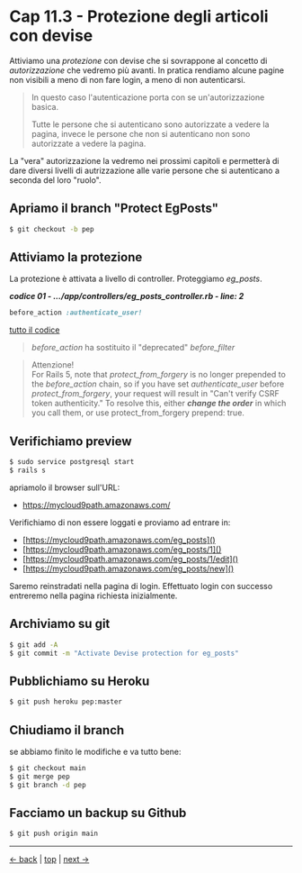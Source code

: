 # <a name="top"></a> Cap 11.3 - Protezione degli articoli con devise

Attiviamo una *protezione* con devise che si sovrappone al concetto di *autorizzazione* che vedremo più avanti.
In pratica rendiamo alcune pagine non visibili a meno di non fare login, a meno di non autenticarsi.

> In questo caso l'autenticazione porta con se un'autorizzazione basica. 
>
> Tutte le persone che si autenticano sono autorizzate a vedere la pagina, invece le persone che non si autenticano non sono autorizzate a vedere la pagina.

La "vera" autorizzazione la vedremo nei prossimi capitoli e permetterà di dare diversi livelli di autrizzazione alle varie persone che si autenticano a seconda del loro "ruolo".



## Apriamo il branch "Protect EgPosts"

```bash
$ git checkout -b pep
```



## Attiviamo la protezione 

La protezione è attivata a livello di controller. Proteggiamo *eg_posts*.

***codice 01 - .../app/controllers/eg_posts_controller.rb - line: 2***

```ruby
before_action :authenticate_user!
```

[tutto il codice](https://github.com/flaviobordonidev/leanpubabrandnewcms/blob/master/01-base/11-eg_posts/02_01-config-locales-it.yml)

> *before_action* ha sostituito il "deprecated" *before_filter*

> Attenzione! <br/>
> For Rails 5, note that *protect_from_forgery* is no longer prepended to the *before_action* chain, so if you have set *authenticate_user* before *protect_from_forgery*, your request will result in "Can't verify CSRF token authenticity." 
> To resolve this, either ***change the order*** in which you call them, or use protect_from_forgery prepend: true.



## Verifichiamo preview

```bash
$ sudo service postgresql start
$ rails s
```

apriamolo il browser sull'URL:

- https://mycloud9path.amazonaws.com/

Verifichiamo di non essere loggati e proviamo ad entrare in:

- [https://mycloud9path.amazonaws.com/eg_posts]()
- [https://mycloud9path.amazonaws.com/eg_posts/1]()
- [https://mycloud9path.amazonaws.com/eg_posts/1/edit]()
- [https://mycloud9path.amazonaws.com/eg_posts/new]()

Saremo reinstradati nella pagina di login. 
Effettuato login con successo entreremo nella pagina richiesta inizialmente.



## Archiviamo su git

```bash
$ git add -A
$ git commit -m "Activate Devise protection for eg_posts"
```



## Pubblichiamo su Heroku

```bash
$ git push heroku pep:master
```



## Chiudiamo il branch

se abbiamo finito le modifiche e va tutto bene:

```bash
$ git checkout main
$ git merge pep
$ git branch -d pep
```



## Facciamo un backup su Github

```bash
$ git push origin main
```



---

[<- back](https://github.com/flaviobordonidev/leanpubabrandnewcms/blob/master/01-base/11-eg_posts/03-browser_tab_title_users-it.md)
 | [top](#top) |
[next ->](https://github.com/flaviobordonidev/leanpubabrandnewcms/blob/master/01-base/12-format_i18n/01-overview_i18n-it.md)
